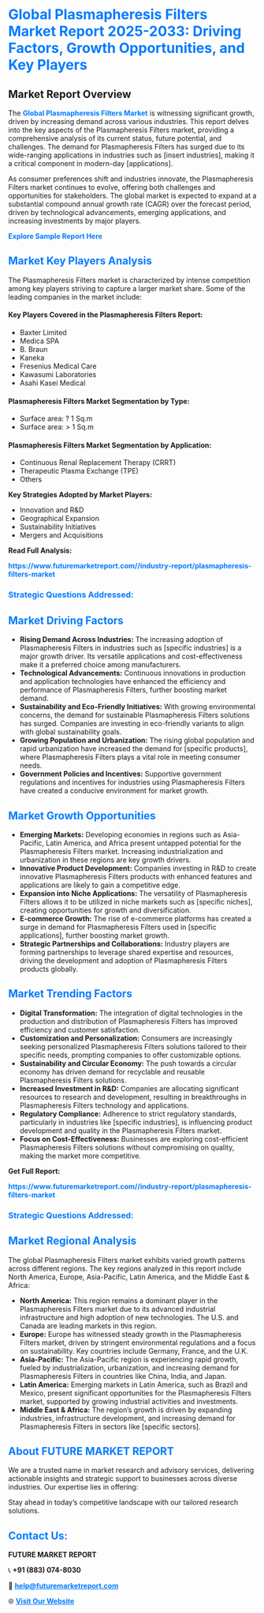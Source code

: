 <h1 style="color: #007BFF;">Global Plasmapheresis Filters Market Report 2025-2033: Driving Factors, Growth Opportunities, and Key Players</h1>

<section id="overview">
<h2>Market Report Overview</h2>
<p>The <a href="https://www.futuremarketreport.com//industry-report/plasmapheresis-filters-market" style="color: #007BFF; text-decoration: none;"><strong>Global Plasmapheresis Filters Market</strong></a> is witnessing significant growth, driven by increasing demand across various industries. This report delves into the key aspects of the Plasmapheresis Filters market, providing a comprehensive analysis of its current status, future potential, and challenges. The demand for Plasmapheresis Filters has surged due to its wide-ranging applications in industries such as [insert industries], making it a critical component in modern-day [applications].</p>
<p>As consumer preferences shift and industries innovate, the Plasmapheresis Filters market continues to evolve, offering both challenges and opportunities for stakeholders. The global market is expected to expand at a substantial compound annual growth rate (CAGR) over the forecast period, driven by technological advancements, emerging applications, and increasing investments by major players.</p>
</section>

<section id="overview">
<p><a href="https://www.futuremarketreport.com//request-sample/reportId=64523" style="color: #007BFF; text-decoration: none;"><strong>Explore Sample Report Here</strong></a></p>
</section>

<section id="key-players">
<h2 style="color: #007BFF;">Market Key Players Analysis</h2>
<p>The Plasmapheresis Filters market is characterized by intense competition among key players striving to capture a larger market share. Some of the leading companies in the market include:</p>
<h4>Key Players Covered in the Plasmapheresis Filters Report:</h4>
<ul><li>Baxter Limited</li><li>Medica SPA</li><li>B. Braun</li><li>Kaneka</li><li>Fresenius Medical Care</li><li>Kawasumi Laboratories</li><li>Asahi Kasei Medical</li></ul>
<h4>Plasmapheresis Filters Market Segmentation by Type:</h4>
<ul><li>Surface area: ? 1 Sq.m</li><li>Surface area: &gt; 1 Sq.m</li></ul>

<h4>Plasmapheresis Filters Market Segmentation by Application:</h4>
<ul><li>Continuous Renal Replacement Therapy (CRRT)</li><li>Therapeutic Plasma Exchange (TPE)</li><li>Others</li></ul>
<p><strong>Key Strategies Adopted by Market Players:</strong></p>
<ul>
<li>Innovation and R&D</li>
<li>Geographical Expansion</li>
<li>Sustainability Initiatives</li>
<li>Mergers and Acquisitions</li>
</ul>
</section>

<section>
<p><strong>Read Full Analysis: </strong></p><a href="https://www.futuremarketreport.com//industry-report/plasmapheresis-filters-market" style="color: #007BFF; text-decoration: none;"><strong>https://www.futuremarketreport.com//industry-report/plasmapheresis-filters-market</strong></a>
<h3 style="color: #007BFF;">Strategic Questions Addressed:</h3>
</section>

<section id="driving-factors">
<h2 style="color: #007BFF;">Market Driving Factors</h2>
<ul>
<li><strong>Rising Demand Across Industries:</strong> The increasing adoption of Plasmapheresis Filters in industries such as [specific industries] is a major growth driver. Its versatile applications and cost-effectiveness make it a preferred choice among manufacturers.</li>
<li><strong>Technological Advancements:</strong> Continuous innovations in production and application technologies have enhanced the efficiency and performance of Plasmapheresis Filters, further boosting market demand.</li>
<li><strong>Sustainability and Eco-Friendly Initiatives:</strong> With growing environmental concerns, the demand for sustainable Plasmapheresis Filters solutions has surged. Companies are investing in eco-friendly variants to align with global sustainability goals.</li>
<li><strong>Growing Population and Urbanization:</strong> The rising global population and rapid urbanization have increased the demand for [specific products], where Plasmapheresis Filters plays a vital role in meeting consumer needs.</li>
<li><strong>Government Policies and Incentives:</strong> Supportive government regulations and incentives for industries using Plasmapheresis Filters have created a conducive environment for market growth.</li>
</ul>
</section>

<section id="growth-opportunities">
<h2 style="color: #007BFF;">Market Growth Opportunities</h2>
<ul>
<li><strong>Emerging Markets:</strong> Developing economies in regions such as Asia-Pacific, Latin America, and Africa present untapped potential for the Plasmapheresis Filters market. Increasing industrialization and urbanization in these regions are key growth drivers.</li>
<li><strong>Innovative Product Development:</strong> Companies investing in R&D to create innovative Plasmapheresis Filters products with enhanced features and applications are likely to gain a competitive edge.</li>
<li><strong>Expansion into Niche Applications:</strong> The versatility of Plasmapheresis Filters allows it to be utilized in niche markets such as [specific niches], creating opportunities for growth and diversification.</li>
<li><strong>E-commerce Growth:</strong> The rise of e-commerce platforms has created a surge in demand for Plasmapheresis Filters used in [specific applications], further boosting market growth.</li>
<li><strong>Strategic Partnerships and Collaborations:</strong> Industry players are forming partnerships to leverage shared expertise and resources, driving the development and adoption of Plasmapheresis Filters products globally.</li>
</ul>
</section>

<section id="trending-factors">
<h2 style="color: #007BFF;">Market Trending Factors</h2>
<ul>
<li><strong>Digital Transformation:</strong> The integration of digital technologies in the production and distribution of Plasmapheresis Filters has improved efficiency and customer satisfaction.</li>
<li><strong>Customization and Personalization:</strong> Consumers are increasingly seeking personalized Plasmapheresis Filters solutions tailored to their specific needs, prompting companies to offer customizable options.</li>
<li><strong>Sustainability and Circular Economy:</strong> The push towards a circular economy has driven demand for recyclable and reusable Plasmapheresis Filters solutions.</li>
<li><strong>Increased Investment in R&D:</strong> Companies are allocating significant resources to research and development, resulting in breakthroughs in Plasmapheresis Filters technology and applications.</li>
<li><strong>Regulatory Compliance:</strong> Adherence to strict regulatory standards, particularly in industries like [specific industries], is influencing product development and quality in the Plasmapheresis Filters market.</li>
<li><strong>Focus on Cost-Effectiveness:</strong> Businesses are exploring cost-efficient Plasmapheresis Filters solutions without compromising on quality, making the market more competitive.</li>
</ul>
</section>

<section>
<p><strong>Get Full Report: </strong></p><a href="https://www.futuremarketreport.com//industry-report/plasmapheresis-filters-market" style="color: #007BFF; text-decoration: none;"><strong>https://www.futuremarketreport.com//industry-report/plasmapheresis-filters-market</strong></a>
<h3 style="color: #007BFF;">Strategic Questions Addressed:</h3>
</section>


<section id="regional-analysis">
<h2 style="color: #007BFF;">Market Regional Analysis</h2>
<p>The global Plasmapheresis Filters market exhibits varied growth patterns across different regions. The key regions analyzed in this report include North America, Europe, Asia-Pacific, Latin America, and the Middle East & Africa:</p>
<ul>
<li><strong>North America:</strong> This region remains a dominant player in the Plasmapheresis Filters market due to its advanced industrial infrastructure and high adoption of new technologies. The U.S. and Canada are leading markets in this region.</li>
<li><strong>Europe:</strong> Europe has witnessed steady growth in the Plasmapheresis Filters market, driven by stringent environmental regulations and a focus on sustainability. Key countries include Germany, France, and the U.K.</li>
<li><strong>Asia-Pacific:</strong> The Asia-Pacific region is experiencing rapid growth, fueled by industrialization, urbanization, and increasing demand for Plasmapheresis Filters in countries like China, India, and Japan.</li>
<li><strong>Latin America:</strong> Emerging markets in Latin America, such as Brazil and Mexico, present significant opportunities for the Plasmapheresis Filters market, supported by growing industrial activities and investments.</li>
<li><strong>Middle East & Africa:</strong> The region’s growth is driven by expanding industries, infrastructure development, and increasing demand for Plasmapheresis Filters in sectors like [specific sectors].</li>
</ul>
</section>

<footer>
<h2 style="color: #007BFF;">About FUTURE MARKET REPORT</h2>
<p>We are a trusted name in market research and advisory services, delivering actionable insights and strategic support to businesses across diverse industries. Our expertise lies in offering:</p>

<p>Stay ahead in today’s competitive landscape with our tailored research solutions.</p>

<h2 style="color: #007BFF;">Contact Us:</h2>
<p><strong>FUTURE MARKET REPORT</strong></p>
<p>📞 <strong>+91 (883) 074-8030</strong></p>
<p>📧 <strong><a href="mailto:help@futuremarketreport.com" style="color: #007BFF;">help@futuremarketreport.com</a></strong></p>
<p>🌐 <strong><a href="https://www.futuremarketreport.com/" style="color: #007BFF;">Visit Our Website</a></strong></p>
</footer>